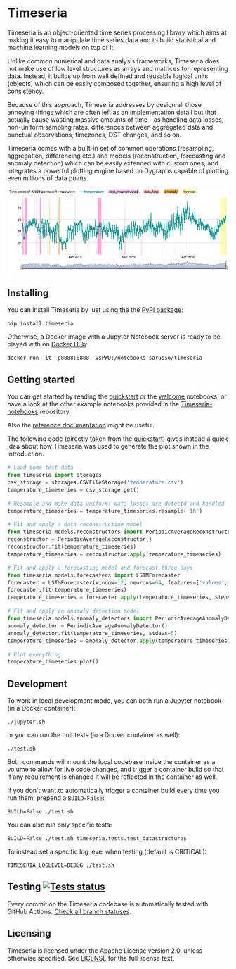 # Timeseria

Timeseria is an object-oriented time series processing library which aims at making it easy to manipulate time series data and to build statistical and machine learning models on top of it.

Unlike common numerical and data analysis frameworks, Timeseria does not make use of low level structures as arrays and matrices for representing data. Instead, it builds up from well defined and reusable logical units (objects) which can be easily composed together, ensuring a high level of consistency.

Because of this approach, Timeseria addresses by design all those annoying things which are often left as an implementation detail but that actually cause wasting massive amounts of time - as handling data losses, non-uniform sampling rates, differences between aggregated data and punctual observations, timezones, DST changes, and so on.

Timeseria  comes with a built-in set of common operations (resampling, aggregation, differencing etc.) and models (reconstruction, forecasting and anomaly detection) which can be easily extended with custom ones, and integrates a powerful plotting engine based on Dygraphs capable of plotting even millions of data points.

![Time series plot](docs/altogether.png?raw=true "Timeseria at work")





## Installing

You can install Timeseria by just using the the [PyPI package](https://pypi.org/project/timeseria/):

    pip install timeseria

Otherwise, a Docker image with a Jupyter Notebook server is ready to be played with on [Docker Hub](https://hub.docker.com/r/sarusso/timeseria):

    docker run -it -p8888:8888 -v$PWD:/notebooks sarusso/timeseria


## Getting started

You can get started by reading the [quickstart](https://github.com/sarusso/Timeseria-notebooks/blob/master/notebooks/Quickstart.ipynb) or the [welcome](https://github.com/sarusso/Timeseria-notebooks/blob/master/notebooks/Welcome.ipynb) notebooks, or have a look at the other example notebooks provided in the [Timeseria-notebooks](https://github.com/sarusso/Timeseria-notebooks) repository. 

Also the [reference documentation](https://timeseria.readthedocs.io) might be useful.

The following code (directly taken from the [quickstart](https://github.com/sarusso/Timeseria-notebooks/blob/master/notebooks/Quickstart.ipynb)) gives instead a quick idea about how Timeseria was used to generate the plot shown in the introduction.

```python
# Load some test data
from timeseria import storages
csv_storage = storages.CSVFileStorage('temperature.csv')
temperature_timeseries = csv_storage.get()
```

```python
# Resample and make data uniform: data losses are detectd and handled
temperature_timeseries = temperature_timeseries.resample('1h')  
```

```python
# Fit and apply a data reconstruction model
from timeseria.models.reconstructors import PeriodicAverageReconstructor
reconstructor = PeriodicAverageReconstructor()
reconstructor.fit(temperature_timeseries)
temperature_timeseries = reconstructor.apply(temperature_timeseries)
```

```python
# Fit and apply a forecasting model and forecast three days
from timeseria.models.forecasters import LSTMForecaster
forecaster = LSTMForecaster(window=12, neurons=64, features=['values', 'diffs', 'hours'])
forecaster.fit(temperature_timeseries)
temperature_timeseries = forecaster.apply(temperature_timeseries, steps=3*24)   
```

```python
# Fit and apply an anomaly detection model
from timeseria.models.anomaly_detectors import PeriodicAverageAnomalyDetector
anomaly_detector = PeriodicAverageAnomalyDetector()
anomaly_detector.fit(temperature_timeseries, stdevs=5)
temperature_timeseries = anomaly_detector.apply(temperature_timeseries)
```

```python
# Plot everything
temperature_timeseries.plot()    
```


## Development

To work in local development mode, you can both run a Jupyter notebook (in a Docker container):

    ./jupyter.sh

or you can run the unit tests (in a Docker container as well):

    ./test.sh

Both commands will mount the local codebase inside the container as a volume to allow for live code changes, and trigger a container build so that if any requirement is changed it will be reflected in the container as well.

If you don't want to automatically trigger a container build every time you run them, prepend a `BUILD=False`:

    BUILD=False ./test.sh

You can also run only specific tests:

    BUILD=False ./test.sh timeseria.tests.test_datastructures

To instead set a specific log level when testing (default is CRITICAL):

    TIMESERIA_LOGLEVEL=DEBUG ./test.sh


## Testing [![Tests status](https://github.com/sarusso/timeseria/actions/workflows/ci.yml/badge.svg)](https://github.com/sarusso/Timeseria/actions)

Every commit on the Timeseria codebase is automatically tested with GitHub Actions. [Check all branch statuses](https://github.com/sarusso/Timeseria/actions).


## Licensing
Timeseria is licensed under the Apache License version 2.0, unless otherwise specified. See [LICENSE](https://github.com/sarusso/Timeseria/blob/master/LICENSE) for the full license text.





